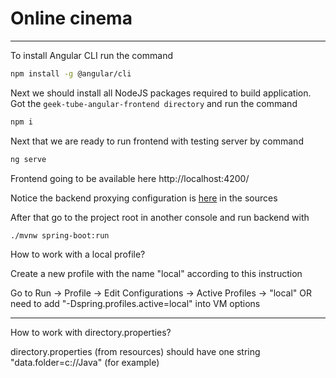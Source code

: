 # Online cinema

---

To install Angular CLI run the command
```bash
npm install -g @angular/cli
```

Next we should install all NodeJS packages required to build application. Got the `geek-tube-angular-frontend directory` and run the command 
```bash
npm i
```

Next that we are ready to run frontend with testing server by command
```bash
ng serve
```

Frontend going to be available here http://localhost:4200/

Notice the backend proxying configuration is [here](/geek-tube-angular-frontend/proxy.conf.json) in the sources

After that go to the project root in another console and run backend with
```bash
./mvnw spring-boot:run
```

How to work with a local profile?

Create a new profile with the name "local" according to this instruction [](https://www.jetbrains.com/help/idea/customizing-profiles.html)

Go to Run -> Profile -> Edit Configurations -> Active Profiles -> "local" 
OR
need to add "-Dspring.profiles.active=local" into VM options

---

How to work with directory.properties?

directory.properties (from resources) should have one string "data.folder=c://Java" (for example)

    


